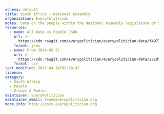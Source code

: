```yaml
---
schema: default
title: South Africa — National Assembly
organization: EveryPolitician
notes: Data on the people within the National Assembly legislature of South Africa.
resources:
  - name: All Data as Popolo JSON
    url: >-
      https://cdn.rawgit.com/everypolitician/everypolitician-data/f4977a28deaa40e42bbcd70fcc8c48001f363eb8/data/South_Africa/Assembly/ep-popolo-v1.0.json
    format: json
  - name: From 2014-05-21
    url: >-
      https://cdn.rawgit.com/everypolitician/everypolitician-data/271dff3f4e3d1e684280119d4f5eda5a3ac804ae/data/South_Africa/Assembly/term-26.csv
    format: csv
last_modified: 2017-04-14T02:40:47
license: ''
category:
  - South Africa
  - People
  - Groups & Bodies
maintainer: EveryPolitician
maintainer_email: team@everypolitician.org
more_info: http://docs.everypolitician.org
---
```

